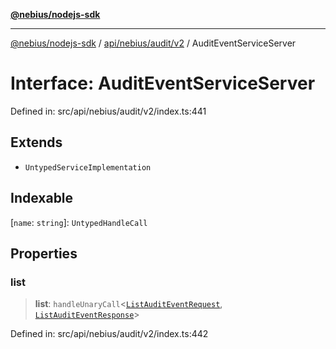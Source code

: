 [**@nebius/nodejs-sdk**](../../../../../README.md)

***

[@nebius/nodejs-sdk](../../../../../README.md) / [api/nebius/audit/v2](../README.md) / AuditEventServiceServer

# Interface: AuditEventServiceServer

Defined in: src/api/nebius/audit/v2/index.ts:441

## Extends

- `UntypedServiceImplementation`

## Indexable

\[`name`: `string`\]: `UntypedHandleCall`

## Properties

### list

> **list**: `handleUnaryCall`\<[`ListAuditEventRequest`](ListAuditEventRequest.md), [`ListAuditEventResponse`](ListAuditEventResponse.md)\>

Defined in: src/api/nebius/audit/v2/index.ts:442
